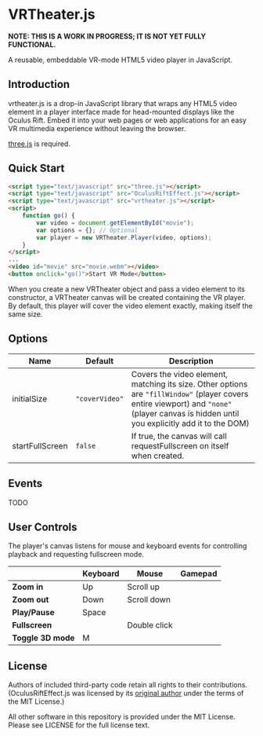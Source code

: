 # VRTheater.js

**NOTE: THIS IS A WORK IN PROGRESS; IT IS NOT YET FULLY FUNCTIONAL.**

A reusable, embeddable VR-mode HTML5 video player in JavaScript.

## Introduction

vrtheater.js is a drop-in JavaScript library that wraps any HTML5 video
element in a player interface made for head-mounted displays like the
Oculus Rift. Embed it into your web pages or web applications for an
easy VR multimedia experience without leaving the browser.

[three.js](http://threejs.org) is required.

## Quick Start

```html
<script type="text/javascript" src="three.js"></script>
<script type="text/javascript" src="OculusRiftEffect.js"></script>
<script type="text/javascript" src="vrtheater.js"></script>
<script>
    function go() {
        var video = document.getElementById("movie");
        var options = {}; // Optional
        var player = new VRTheater.Player(video, options);
    }
</script>
...
<video id="movie" src="movie.webm"></video>
<button onclick="go()">Start VR Mode</button>
```

When you create a new VRTheater object and pass a video element to its 
constructor, a VRTheater canvas will be created containing the VR player.
By default, this player will cover the video element exactly, making itself
the same size.

## Options

| **Name**        | **Default**    | **Description** |
| --------------- | -------------- | --------------- |
| initialSize     | `"coverVideo"` | Covers the video element, matching its size. Other options are `"fillWindow"` (player covers entire viewport) and `"none"` (player canvas is hidden until you explicitly add it to the DOM)|
| startFullScreen | `false`        | If true, the canvas will call requestFullscreen on itself when created. |

## Events

TODO

## User Controls

The player's canvas listens for mouse and keyboard events for
controlling playback and requesting fullscreen mode.

|                    | Keyboard | Mouse        | Gamepad |
| ------------------ | -------- | ------------ | ------- |
| **Zoom in**        | Up       | Scroll up    |         |
| **Zoom out**       | Down     | Scroll down  |         |
| **Play/Pause**     | Space    |              |         |
| **Fullscreen**     |          | Double click |         |
| **Toggle 3D mode** | M        |              |         |

## License

Authors of included third-party code retain all rights to their contributions.
(OculusRiftEffect.js was licensed by its 
[original author](http://github.com/troffmo5) under the terms of the MIT 
License.)

All other software in this repository is provided under the MIT License.
Please see LICENSE for the full license text.
